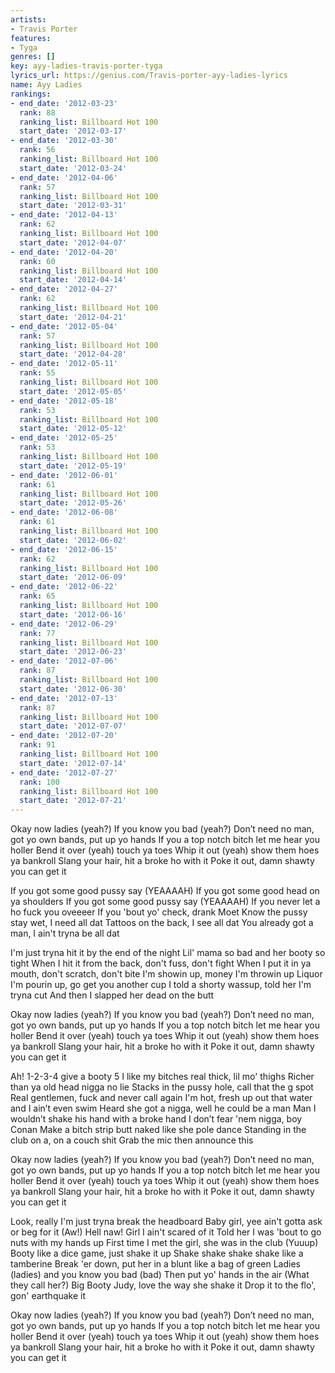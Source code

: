 ```yaml
---
artists:
- Travis Porter
features:
- Tyga
genres: []
key: ayy-ladies-travis-porter-tyga
lyrics_url: https://genius.com/Travis-porter-ayy-ladies-lyrics
name: Ayy Ladies
rankings:
- end_date: '2012-03-23'
  rank: 88
  ranking_list: Billboard Hot 100
  start_date: '2012-03-17'
- end_date: '2012-03-30'
  rank: 56
  ranking_list: Billboard Hot 100
  start_date: '2012-03-24'
- end_date: '2012-04-06'
  rank: 57
  ranking_list: Billboard Hot 100
  start_date: '2012-03-31'
- end_date: '2012-04-13'
  rank: 62
  ranking_list: Billboard Hot 100
  start_date: '2012-04-07'
- end_date: '2012-04-20'
  rank: 60
  ranking_list: Billboard Hot 100
  start_date: '2012-04-14'
- end_date: '2012-04-27'
  rank: 62
  ranking_list: Billboard Hot 100
  start_date: '2012-04-21'
- end_date: '2012-05-04'
  rank: 57
  ranking_list: Billboard Hot 100
  start_date: '2012-04-28'
- end_date: '2012-05-11'
  rank: 55
  ranking_list: Billboard Hot 100
  start_date: '2012-05-05'
- end_date: '2012-05-18'
  rank: 53
  ranking_list: Billboard Hot 100
  start_date: '2012-05-12'
- end_date: '2012-05-25'
  rank: 53
  ranking_list: Billboard Hot 100
  start_date: '2012-05-19'
- end_date: '2012-06-01'
  rank: 61
  ranking_list: Billboard Hot 100
  start_date: '2012-05-26'
- end_date: '2012-06-08'
  rank: 61
  ranking_list: Billboard Hot 100
  start_date: '2012-06-02'
- end_date: '2012-06-15'
  rank: 62
  ranking_list: Billboard Hot 100
  start_date: '2012-06-09'
- end_date: '2012-06-22'
  rank: 65
  ranking_list: Billboard Hot 100
  start_date: '2012-06-16'
- end_date: '2012-06-29'
  rank: 77
  ranking_list: Billboard Hot 100
  start_date: '2012-06-23'
- end_date: '2012-07-06'
  rank: 87
  ranking_list: Billboard Hot 100
  start_date: '2012-06-30'
- end_date: '2012-07-13'
  rank: 87
  ranking_list: Billboard Hot 100
  start_date: '2012-07-07'
- end_date: '2012-07-20'
  rank: 91
  ranking_list: Billboard Hot 100
  start_date: '2012-07-14'
- end_date: '2012-07-27'
  rank: 100
  ranking_list: Billboard Hot 100
  start_date: '2012-07-21'
---
```

Okay now ladies (yeah?)
If you know you bad (yeah?)
Don’t need no man, got yo own bands, put up yo hands
If you a top notch bitch let me hear you holler
Bend it over (yeah) touch ya toes
Whip it out (yeah) show them hoes ya bankroll
Slang your hair, hit a broke ho with it
Poke it out, damn shawty you can get it


If you got some good pussy say (YEAAAAH)
If you got some good head on ya shoulders
If you got some good pussy say (YEAAAAH)
If you never let a ho fuck you oveeeer
If you 'bout yo' check, drank Moet
Know the pussy stay wet, I need all dat
Tattoos on the back, I see all dat
You already got a man, I ain't tryna be all dat


I'm just tryna hit it by the end of the night
Lil' mama so bad and her booty so tight
When I hit it from the back, don't fuss, don't fight
When I put it in ya mouth, don't scratch, don't bite
I'm showin up, money I'm throwin up
Liquor I'm pourin up, go get you another cup
I told a shorty wassup, told her I'm tryna cut
And then I slapped her dead on the butt


Okay now ladies (yeah?)
If you know you bad (yeah?)
Don’t need no man, got yo own bands, put up yo hands
If you a top notch bitch let me hear you holler
Bend it over (yeah) touch ya toes
Whip it out (yeah) show them hoes ya bankroll
Slang your hair, hit a broke ho with it
Poke it out, damn shawty you can get it


Ah! 1-2-3-4 give a booty 5
I like my bitches real thick, lil mo' thighs
Richer than ya old head nigga no lie
Stacks in the pussy hole, call that the g spot
Real gentlemen, fuck and never call again
I'm hot, fresh up out that water and I ain’t even swim
Heard she got a nigga, well he could be a man
Man I wouldn’t shake his hand with a broke hand
I don’t fear 'nem nigga, boy Conan
Make a bitch strip butt naked like she pole dance
Standing in the club on a, on a couch shit
Grab the mic then announce this


Okay now ladies (yeah?)
If you know you bad (yeah?)
Don’t need no man, got yo own bands, put up yo hands
If you a top notch bitch let me hear you holler
Bend it over (yeah) touch ya toes
Whip it out (yeah) show them hoes ya bankroll
Slang your hair, hit a broke ho with it
Poke it out, damn shawty you can get it


Look, really I'm just tryna break the headboard
Baby girl, yee ain't gotta ask or beg for it
(Aw!) Hell naw! Girl I ain't scared of it
Told her I was 'bout to go nuts with my hands up
First time I met the girl, she was in the club (Yuuup)
Booty like a dice game, just shake it up
Shake shake shake shake like a tamberine
Break 'er down, put her in a blunt like a bag of green
Ladies (ladies) and you know you bad (bad)
Then put yo' hands in the air (What they call her?)
Big Booty Judy, love the way she shake it
Drop it to the flo', gon' earthquake it


Okay now ladies (yeah?)
If you know you bad (yeah?)
Don’t need no man, got yo own bands, put up yo hands
If you a top notch bitch let me hear you holler
Bend it over (yeah) touch ya toes
Whip it out (yeah) show them hoes ya bankroll
Slang your hair, hit a broke ho with it
Poke it out, damn shawty you can get it

